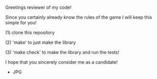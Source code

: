 Greetings reviewer of my code!

Since you certainly already know the rules of the game I will keep this simple for you!

(1) clone this repository

(2) 'make' to just make the library

(3) 'make check' to make the library and run the tests!

I hope that you sincerely consider me as a candidate!

- JPG
